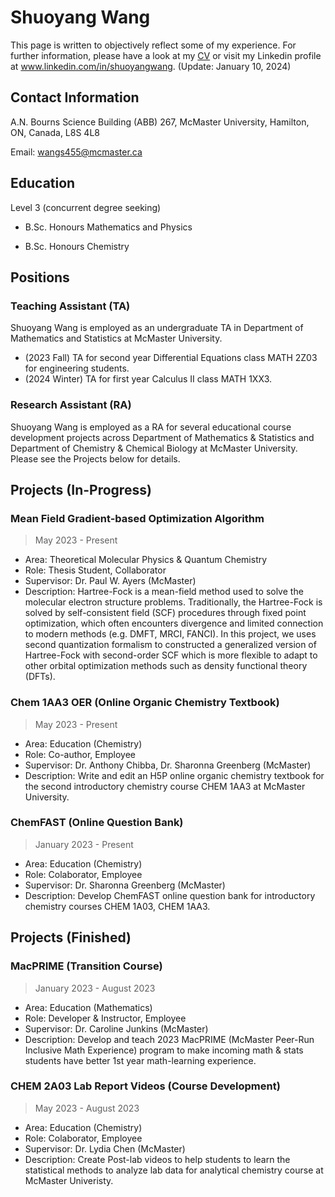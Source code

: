 # Shuoyang Wang
This page is written to objectively reflect some of my experience. For further information, please have a look at my [CV](https://drive.google.com/file/d/1iY9-v6MDgDBPYnuiskqI1on-h3qt097D/view?usp=share_link) or visit my Linkedin profile at www.linkedin.com/in/shuoyangwang. (Update: January 10, 2024)

## Contact Information
A.N. Bourns Science Building (ABB) 267, McMaster University, Hamilton, ON, Canada, L8S 4L8 

Email: wangs455@mcmaster.ca

## Education
Level 3 (concurrent degree seeking) 

* B.Sc. Honours Mathematics and Physics

* B.Sc. Honours Chemistry

## Positions
### Teaching Assistant (TA)
Shuoyang Wang is employed as an undergraduate TA in Department of Mathematics and Statistics at McMaster University. 
* (2023 Fall) TA for second year Differential Equations class MATH 2Z03 for engineering students.
* (2024 Winter) TA for first year Calculus II class MATH 1XX3. 

### Research Assistant (RA)
Shuoyang Wang is employed as a RA for several educational course development projects across Department of Mathematics & Statistics and Department of Chemistry & Chemical Biology  at McMaster University. Please see the Projects below for details. 

## Projects (In-Progress)
### Mean Field Gradient-based Optimization Algorithm
> May 2023 - Present
* Area: Theoretical Molecular Physics & Quantum Chemistry
* Role: Thesis Student, Collaborator
* Supervisor: Dr. Paul W. Ayers (McMaster)
* Description: Hartree-Fock is a mean-field method used to solve the molecular electron structure problems. Traditionally, the Hartree-Fock is solved by self-consistent field (SCF) procedures through fixed point optimization, which often encounters divergence and limited connection to modern methods (e.g. DMFT, MRCI, FANCI). In this project, we uses second quantization formalism to constructed a generalized version of Hartree-Fock with second-order SCF which is more flexible to adapt to other orbital optimization methods such as density functional theory (DFTs).

### Chem 1AA3 OER (Online Organic Chemistry Textbook)
> May 2023 - Present
* Area: Education (Chemistry)
* Role: Co-author, Employee
* Supervisor: Dr. Anthony Chibba, Dr. Sharonna Greenberg (McMaster)
* Description: Write and edit an H5P online organic chemistry textbook for the second introductory chemistry course CHEM 1AA3 at McMaster University.

### ChemFAST (Online Question Bank)
> January 2023 - Present 
* Area: Education (Chemistry)
* Role: Colaborator, Employee
* Supervisor: Dr. Sharonna Greenberg (McMaster)
* Description: Develop ChemFAST online question bank for introductory chemistry courses CHEM 1A03, CHEM 1AA3.

## Projects (Finished)
### MacPRIME (Transition Course)
> January 2023 - August 2023
* Area: Education (Mathematics)
* Role: Developer & Instructor, Employee
* Supervisor: Dr. Caroline Junkins (McMaster)
* Description: Develop and teach 2023 MacPRIME (McMaster Peer-Run Inclusive Math Experience) program to make incoming math & stats students have better 1st year math-learning experience. 

### CHEM 2A03 Lab Report Videos (Course Development)
> May 2023 - August 2023
* Area: Education (Chemistry)
* Role: Colaborator, Employee
* Supervisor: Dr. Lydia Chen (McMaster)
* Description: Create Post-lab videos to help students to learn the statistical methods to analyze lab data for analytical chemistry course at McMaster Univeristy. 

<!--
**ShuoyangW/ShuoyangW** is a ✨ _special_ ✨ repository because its `README.md` (this file) appears on your GitHub profile.

Here are some ideas to get you started:

- 🔭 I’m currently working on ...
- 🌱 I’m currently learning ...
- 👯 I’m looking to collaborate on ...
- 🤔 I’m looking for help with ...
- 💬 Ask me about ...
- 📫 How to reach me: ...
- 😄 Pronouns: ...
- ⚡ Fun fact: ...
-->
